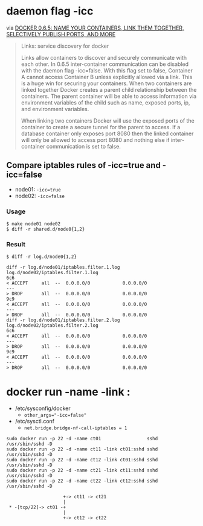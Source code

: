 # daemon flag -icc

via [DOCKER 0.6.5: NAME YOUR CONTAINERS, LINK THEM TOGETHER, SELECTIVELY PUBLISH PORTS, AND MORE](http://blog.docker.io/2013/10/docker-0-6-5-links-container-naming-advanced-port-redirects-host-integration/)

> Links: service discovery for docker
>
> Links allow containers to discover and securely communicate with each other. In 0.6.5 inter-container communication can be disabled with the daemon flag -icc=false. With this flag set to false, Container A cannot access Container B unless explicitly allowed via a link. This is a huge win for securing your containers. When two containers are linked together Docker creates a parent child relationship between the containers. The parent container will be able to access information via environment variables of the child such as name, exposed ports, ip, and environment variables.
>
> When linking two containers Docker will use the exposed ports of the container to create a secure tunnel for the parent to access. If a database container only exposes port 8080 then the linked container will only be allowed to access port 8080 and nothing else if inter-container communication is set to false.

## Compare iptables rules of -icc=true and -icc=false

+ node01: `-icc=true`
+ node02: `-icc=false`

### Usage

```
$ make node01 node02
$ diff -r shared.d/node0{1,2}
```

### Result

```
$ diff -r log.d/node0{1,2}
```

```
diff -r log.d/node01/iptables.filter.1.log log.d/node02/iptables.filter.1.log
6c6
< ACCEPT     all  --  0.0.0.0/0            0.0.0.0/0
---
> DROP       all  --  0.0.0.0/0            0.0.0.0/0
9c9
< ACCEPT     all  --  0.0.0.0/0            0.0.0.0/0
---
> DROP       all  --  0.0.0.0/0            0.0.0.0/0
diff -r log.d/node01/iptables.filter.2.log log.d/node02/iptables.filter.2.log
6c6
< ACCEPT     all  --  0.0.0.0/0            0.0.0.0/0
---
> DROP       all  --  0.0.0.0/0            0.0.0.0/0
9c9
< ACCEPT     all  --  0.0.0.0/0            0.0.0.0/0
---
> DROP       all  --  0.0.0.0/0            0.0.0.0/0
```

# docker run -name <name> -link <name>:<alias>

+ /etc/sysconfig/docker
   + `other_args="-icc=false"`
+ /etc/sysctl.conf
   + `net.bridge.bridge-nf-call-iptables = 1`

```
sudo docker run -p 22 -d -name ct01                 sshd /usr/sbin/sshd -D
sudo docker run -p 22 -d -name ct11 -link ct01:sshd sshd /usr/sbin/sshd -D
sudo docker run -p 22 -d -name ct12 -link ct01:sshd sshd /usr/sbin/sshd -D
sudo docker run -p 22 -d -name ct21 -link ct11:sshd sshd /usr/sbin/sshd -D
sudo docker run -p 22 -d -name ct22 -link ct12:sshd sshd /usr/sbin/sshd -D
```

```
                     +-> ct11 -> ct21
                     |
 * -[tcp/22]-> ct01 -+
                     |
                     +-> ct12 -> ct22
```
